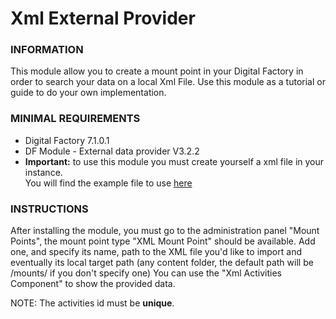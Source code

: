 # Xml External Provider

### INFORMATION
This module allow you to create a mount point in your Digital Factory in order to search your data on a local Xml File.
Use this module as a tutorial or guide to do your own implementation.

### MINIMAL REQUIREMENTS
* Digital Factory 7.1.0.1
* DF Module - External data provider V3.2.2 
* **Important:** to use this module you must create yourself a xml file in your instance.  
You will find the example file to use [here](https://github.com/Jahia/xml-provider/blob/master/src/main/resources/META-INF/xml/edp-activity.xml)

### INSTRUCTIONS
After installing the module, you must go to the administration panel "Mount Points", the mount point type "XML Mount Point"
should be available. Add one, and specify its name, path to the XML file you'd like to import and eventually its local target path
(any content folder, the default path will be /mounts/ if you don't specify one)
You can use the "Xml Activities Component" to show the provided data.

NOTE: The activities id must be __unique__.
